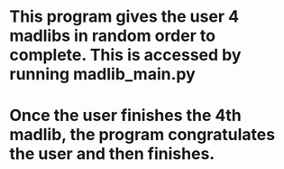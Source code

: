 # This program gives the user 4 madlibs in random order to complete. This is accessed by running madlib_main.py
# Once the user finishes the 4th madlib, the program congratulates the user and then finishes.